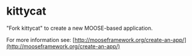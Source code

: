 kittycat
=====

"Fork kittycat" to create a new MOOSE-based application.

For more information see: [http://mooseframework.org/create-an-app/](http://mooseframework.org/create-an-app/)
